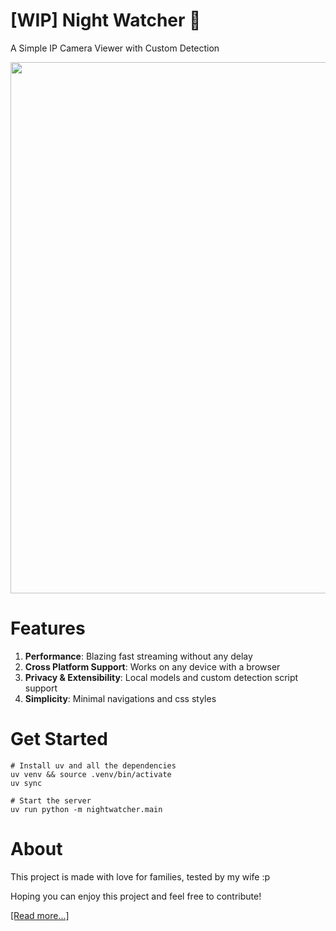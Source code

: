 # [WIP] Night Watcher 🦇

A Simple IP Camera Viewer with Custom Detection 

<img src="https://github.com/user-attachments/assets/85c443a4-455e-499e-b259-9106de12f574" width='850'/>

# Features

1. **Performance**: Blazing fast streaming without any delay
2. **Cross Platform Support**: Works on any device with a browser
3. **Privacy & Extensibility**: Local models and custom detection script support
4. **Simplicity**: Minimal navigations and css styles

# Get Started

```shell
# Install uv and all the dependencies
uv venv && source .venv/bin/activate
uv sync

# Start the server
uv run python -m nightwatcher.main
```

# About 
This project is made with love for families, tested by my wife :p 

Hoping you can enjoy this project and feel free to contribute!

[[Read more...]](https://changchen.me/blog/20250811/nightwatcher/)
